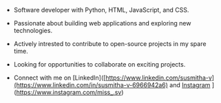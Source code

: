 

* Software developer with Python, HTML, JavaScript, and CSS.
* Passionate about building web applications and exploring new technologies.
* Actively intrested to contribute to open-source projects in my spare time.
* Looking for opportunities to collaborate on exciting projects.

* Connect with me on [LinkedIn]([https://www.linkedin.com/susmitha-v](https://www.linkedin.com/in/susmitha-v-6966942a6) and [Instagram]([https://www.instagram.com/miss_.sv)
](https://www.instagram.com/miss_.sv)
